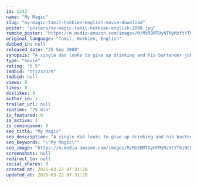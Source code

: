 ```yaml
---
id: 1242
name: "My Magic"
slug: "my-magic-tamil-hokkien-english-movie-download"
poster: "posters/my-magic-tamil-hokkien-english-2008.jpg"
remote_poster: "https://m.media-amazon.com/images/M/MV5BMTUyNTMyMzYtYThiNC00MjU3LTg3N2QtYzUwNzc4YzE3NTFlXkEyXkFqcGc@._V1_SX300.jpg"
original_language: "Tamil, Hokkien, English"
dubbed_in: null
released_date: "25 Sep 2008"
synopsis: "A single dad looks to give up drinking and his bartender job in order to impress his son and find work as a magician."
type: "movie"
rating: "6.5"
imdbid: "tt1233329"
tmdbid: null
views: 0
likes: 0
dislikes: 0
author_id: 1
trailer_url: null
runtime: "75 min"
is_featured: 0
is_active: 1
is_comingsoon: 0
seo_title: "My Magic"
seo_description: "A single dad looks to give up drinking and his bartender job in order to impress his son and find work as a magician."
seo_keywords: "\"My Magic\""
seo_image: "https://m.media-amazon.com/images/M/MV5BMTUyNTMyMzYtYThiNC00MjU3LTg3N2QtYzUwNzc4YzE3NTFlXkEyXkFqcGc@._V1_SX300.jpg"
screenshots: null
redirect_to: null
social_shares: 0
created_at: 2025-03-22 07:31:28
updated_at: 2025-03-22 07:31:28
---
```


